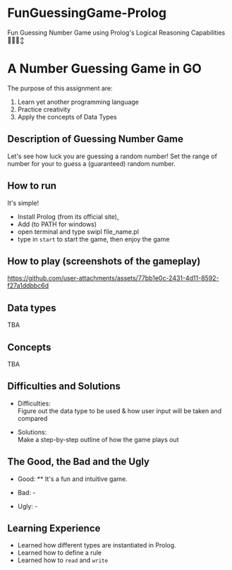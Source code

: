 # FunGuessingGame-Prolog
Fun Guessing Number Game using Prolog's Logical Reasoning Capabilities ✌🏼🙂‍↕️

# A Number Guessing Game in GO 

The purpose of this assignment are:
1. Learn yet another programming language
2. Practice creativity
3. Apply the concepts of  Data Types

## Description of Guessing Number Game
Let's see how luck you are guessing a random number! Set the range of number for your to guess a (guaranteed) random number. 

## How to run
It's simple!
* Install Prolog (from its official site), 
* Add (to PATH for windows)
* open terminal and type swipl file_name.pl
* type in `start` to start the game, then enjoy the game

## How to play (screenshots of the gameplay)
https://github.com/user-attachments/assets/77bb1e0c-2431-4d11-8592-f27a1ddbbc6d

## Data types
TBA

## Concepts 
TBA

## Difficulties and Solutions
* Difficulties:   
Figure out the data type to be used & how user input will be taken and compared
  
* Solutions:  
Make a step-by-step outline of how the game plays out
  
## The Good, the Bad and the Ugly
* Good: 
** It's a fun and intuitive game.

* Bad: -

* Ugly: -
  
## Learning Experience
- Learned how different types are instantiated in Prolog.  
- Learned how to define a rule  
- Learned how to `read` and `write`


